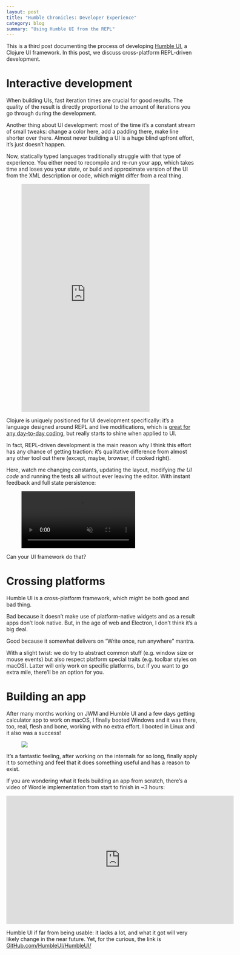 ```yaml
---
layout: post
title: "Humble Chronicles: Developer Experience"
category: blog
summary: "Using Humble UI from the REPL"
---
```


This is a third post documenting the process of developing [Humble UI](https://github.com/HumbleUI/HumbleUI/), a Clojure UI framework. In this post, we discuss cross-platform REPL-driven development.

# Interactive development

When building UIs, fast iteration times are crucial for good results. The quality of the result is directly proportional to the amount of iterations you go through during the development.

Another thing about UI development: most of the time it’s a constant stream of small tweaks: change a color here, add a padding there, make line shorter over there. Almost never building a UI is a huge blind upfront effort, it’s just doesn’t happen.

Now, statically typed languages traditionally struggle with that type of experience. You either need to recompile and re-run your app, which takes time and loses you your state, or build and approximate version of the UI from the XML description or code, which might differ from a real thing.

<figure>
<iframe width="338" height="600" src="https://www.youtube.com/embed/OMzREI8W4G8" title="YouTube video player" frameborder="0" allow="accelerometer; autoplay; clipboard-write; encrypted-media; gyroscope; picture-in-picture" allowfullscreen></iframe>
</figure>

Clojure is uniquely positioned for UI development specifically: it’s a language designed around REPL and live modifications, which is [great for any day-to-day coding](https://tonsky.me/blog/interactive-development/), but really starts to shine when applied to UI.

In fact, REPL-driven development is the main reason why I think this effort has any chance of getting traction: it’s qualitative difference from almost any other tool out there (except, maybe, browser, if cooked right).

Here, watch me changing constants, updating the layout, modifying _the UI code_ and running the tests all without ever leaving the editor. With instant feedback and full state persistence:

<figure>
  <video autoplay="" muted="" loop="" preload="auto" playsinline="" controls><source src="./repl.mp4" type="video/mp4"></video>
</figure>

Can your UI framework do that?

# Crossing platforms

Humble UI is a cross-platform framework, which might be both good and bad thing.

Bad because it doesn’t make use of platform-native widgets and as a result apps don’t look native. But, in the age of web and Electron, I don’t think it’s a big deal.

Good because it somewhat delivers on “Write once, run anywhere” mantra.

With a slight twist: we do try to abstract common stuff (e.g. window size or mouse events) but also respect platform special traits (e.g. toolbar styles on macOS). Latter will only work on specific platforms, but if you want to go extra mile, there’ll be an option for you.

# Building an app

After many months working on JWM and Humble UI and a few days getting calculator app to work on macOS, I finally booted Windows and it was there, too, real, flesh and bone, working with no extra effort. I booted in Linux and it also was a success!

<figure>
  <img src="./calculator.png">
</figure>

It’s a fantastic feeling, after working on the internals for so long, finally apply it to something and feel that it does something useful and has a reason to exist.

If you are wondering what it feels building an app from scratch, there’s a video of Wordle implementation from start to finish in \~3 hours:

<iframe width="600" height="338" src="https://www.youtube.com/embed/qSswvHrVnvo" title="YouTube video player" frameborder="0" allow="accelerometer; autoplay; clipboard-write; encrypted-media; gyroscope; picture-in-picture" allowfullscreen></iframe>

Humble UI if far from being usable: it lacks a lot, and what it got will very likely change in the near future. Yet, for the curious, the link is [GitHub.com/HumbleUI/HumbleUI/](https://github.com/HumbleUI/HumbleUI/)